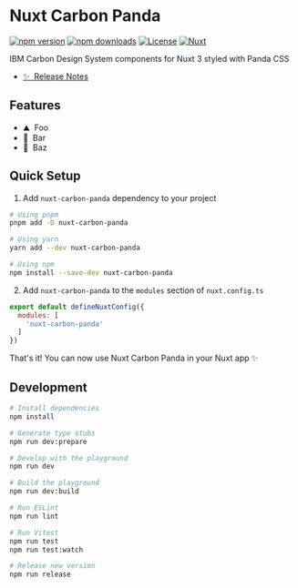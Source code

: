 <!--
- Name: Nuxt Carbon Panda
- Package name: nuxt-carbon-panda
- Description: IBM Carbon Design System components for Nuxt 3 styled with Panda CSS
-->

# Nuxt Carbon Panda

[![npm version][npm-version-src]][npm-version-href]
[![npm downloads][npm-downloads-src]][npm-downloads-href]
[![License][license-src]][license-href]
[![Nuxt][nuxt-src]][nuxt-href]

IBM Carbon Design System components for Nuxt 3 styled with Panda CSS

- [✨ &nbsp;Release Notes](/CHANGELOG.md)
<!-- - [🏀 Online playground](https://stackblitz.com/github/your-org/nuxt-carbon-panda?file=playground%2Fapp.vue) -->
<!-- - [📖 &nbsp;Documentation](https://example.com) -->

## Features

<!-- Highlight some of the features your module provide here -->
- ⛰ &nbsp;Foo
- 🚠 &nbsp;Bar
- 🌲 &nbsp;Baz

## Quick Setup

1. Add `nuxt-carbon-panda` dependency to your project

```bash
# Using pnpm
pnpm add -D nuxt-carbon-panda

# Using yarn
yarn add --dev nuxt-carbon-panda

# Using npm
npm install --save-dev nuxt-carbon-panda
```

2. Add `nuxt-carbon-panda` to the `modules` section of `nuxt.config.ts`

```js
export default defineNuxtConfig({
  modules: [
    'nuxt-carbon-panda'
  ]
})
```

That's it! You can now use Nuxt Carbon Panda in your Nuxt app ✨

## Development

```bash
# Install dependencies
npm install

# Generate type stubs
npm run dev:prepare

# Develop with the playground
npm run dev

# Build the playground
npm run dev:build

# Run ESLint
npm run lint

# Run Vitest
npm run test
npm run test:watch

# Release new version
npm run release
```

<!-- Badges -->
[npm-version-src]: https://img.shields.io/npm/v/nuxt-carbon-panda/latest.svg?style=flat&colorA=18181B&colorB=28CF8D
[npm-version-href]: https://npmjs.com/package/nuxt-carbon-panda

[npm-downloads-src]: https://img.shields.io/npm/dm/nuxt-carbon-panda.svg?style=flat&colorA=18181B&colorB=28CF8D
[npm-downloads-href]: https://npmjs.com/package/nuxt-carbon-panda

[license-src]: https://img.shields.io/npm/l/nuxt-carbon-panda.svg?style=flat&colorA=18181B&colorB=28CF8D
[license-href]: https://npmjs.com/package/nuxt-carbon-panda

[nuxt-src]: https://img.shields.io/badge/Nuxt-18181B?logo=nuxt.js
[nuxt-href]: https://nuxt.com
